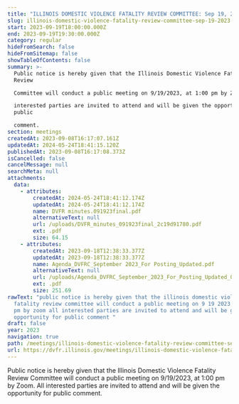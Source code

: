 ```yaml
---
title: "ILLINOIS DOMESTIC VIOLENCE FATALITY REVIEW COMMITTEE: Sep 19, 2023"
slug: illinois-domestic-violence-fatality-review-committee-sep-19-2023
start: 2023-09-19T18:00:00.000Z
end: 2023-09-19T19:30:00.000Z
category: regular
hideFromSearch: false
hideFromSitemap: false
showTableOfContents: false
summary: >-
  Public notice is hereby given that the Illinois Domestic Violence Fatality
  Review

  Committee will conduct a public meeting on 9/19/2023, at 1:00 pm by Zoom. All

  interested parties are invited to attend and will be given the opportunity for
  public

  comment.
section: meetings
createdAt: 2023-09-08T16:17:07.161Z
updatedAt: 2024-05-24T18:41:15.120Z
publishedAt: 2023-09-08T16:17:08.373Z
isCancelled: false
cancelMessage: null
searchMeta: null
attachments:
  data:
    - attributes:
        createdAt: 2024-05-24T18:41:12.174Z
        updatedAt: 2024-05-24T18:41:12.174Z
        name: DVFR minutes.091923final.pdf
        alternativeText: null
        url: /uploads/DVFR_minutes_091923final_2c19d91780.pdf
        ext: .pdf
        size: 64.15
    - attributes:
        createdAt: 2023-09-18T12:38:33.377Z
        updatedAt: 2023-09-18T12:38:33.377Z
        name: Agenda_DVFRC_September 2023_For Posting_Updated.pdf
        alternativeText: null
        url: /uploads/Agenda_DVFRC_September_2023_For_Posting_Updated_088540fa0b.pdf
        ext: .pdf
        size: 251.69
rawText: "public notice is hereby given that the illinois domestic violence
  fatality review committee will conduct a public meeting on 9 19 2023 at 1 00
  pm by zoom all interested parties are invited to attend and will be given the
  opportunity for public comment "
draft: false
year: 2023
navigation: true
path: /meetings/illinois-domestic-violence-fatality-review-committee-sep-19-2023
url: https://dvfr.illinois.gov/meetings/illinois-domestic-violence-fatality-review-committee-sep-19-2023
---
```


Public notice is hereby given that the Illinois Domestic Violence Fatality Review
Committee will conduct a public meeting on 9/19/2023, at 1:00 pm by Zoom. All
interested parties are invited to attend and will be given the opportunity for public
comment.
